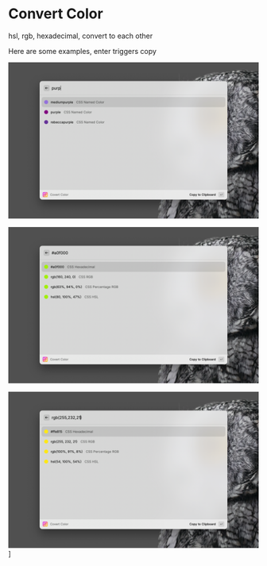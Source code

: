 # Convert Color

hsl, rgb, hexadecimal, convert to each other

Here are some examples, enter triggers copy

![covert name](./metadata/covert-color-1.png)

![covert hexadecimal](./metadata/covert-color-2.png)

![covert rgb](./metadata/covert-color-3.png)]
